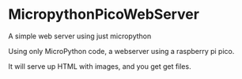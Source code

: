 # MicropythonPicoWebServer
A simple web server using just micropython

Using only MicroPython code, a webserver using a raspberry pi pico.

It will serve up HTML with images, and you get get files.
